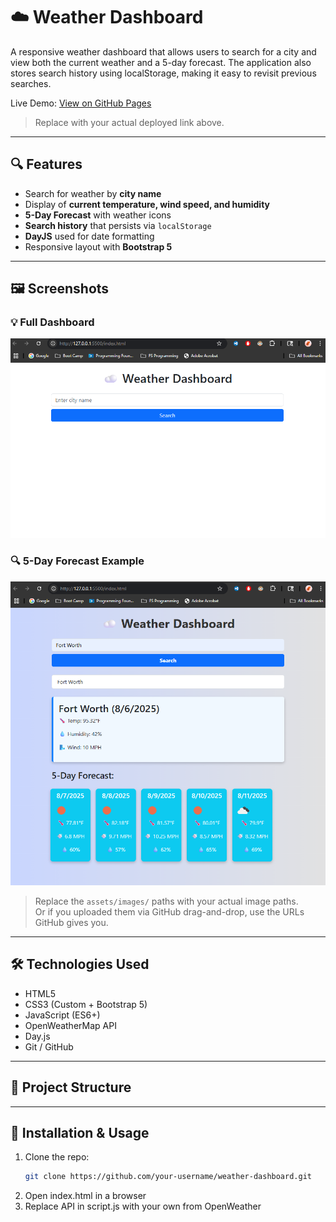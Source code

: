# ☁️ Weather Dashboard

A responsive weather dashboard that allows users to search for a city and view both the current weather and a 5-day forecast. The application also stores search history using localStorage, making it easy to revisit previous searches.

Live Demo: [View on GitHub Pages](https://your-username.github.io/weather-dashboard/)  
> Replace with your actual deployed link above.

---

## 🔍 Features

- Search for weather by **city name**
- Display of **current temperature, wind speed, and humidity**
- **5-Day Forecast** with weather icons
- **Search history** that persists via `localStorage`
- **DayJS** used for date formatting
- Responsive layout with **Bootstrap 5**

---

## 🖼️ Screenshots

### 💡 Full Dashboard
![Weather Dashboard UI](assets/images/screenshot1.png)

### 🔍 5-Day Forecast Example
![Forecast Cards](assets/images/screenshot2.png)

> Replace the `assets/images/` paths with your actual image paths.  
> Or if you uploaded them via GitHub drag-and-drop, use the URLs GitHub gives you.

---

## 🛠️ Technologies Used

- HTML5
- CSS3 (Custom + Bootstrap 5)
- JavaScript (ES6+)
- OpenWeatherMap API
- Day.js
- Git / GitHub

---

## 📁 Project Structure

---

## 🚀 Installation & Usage

1. Clone the repo:
   ```bash
   git clone https://github.com/your-username/weather-dashboard.git
2. Open index.html in a browser
3. Replace API in script.js with your own from OpenWeather